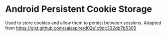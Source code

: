 # Android Persistent Cookie Storage

Used to store cookies and allow them to persist between sessions. Adapted from https://gist.github.com/saiaspire/d02e1c9dc332db7b5305